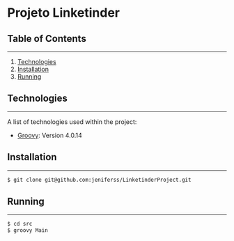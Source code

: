 # Projeto Linketinder

## Table of Contents
***
1. [Technologies](#technologies)
2. [Installation](#installation)
3. [Running](#running-containers)

## Technologies
***
A list of technologies used within the project:
* [Groovy](http://www.groovy-lang.org): Version 4.0.14

## Installation
***

```bash
$ git clone git@github.com:jeniferss/LinketinderProject.git
```

## Running
***

```bash
$ cd src
$ groovy Main
```